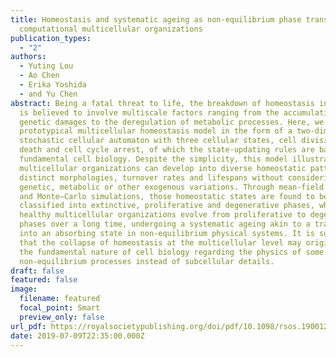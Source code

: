 ```yaml
---
title: Homeostasis and systematic ageing as non-equilibrium phase transitions in
  computational multicellular organizations
publication_types:
  - "2"
authors:
  - Yuting Lou
  - Ao Chen
  - Erika Yoshida
  - and Yu Chen
abstract: Being a fatal threat to life, the breakdown of homeostasis in tissues
  is believed to involve multiscale factors ranging from the accumulation of
  genetic damages to the deregulation of metabolic processes. Here, we present a
  prototypical multicellular homeostasis model in the form of a two-dimensional
  stochastic cellular automaton with three cellular states, cell division, cell
  death and cell cycle arrest, of which the state-updating rules are based on
  fundamental cell biology. Despite the simplicity, this model illustrates how
  multicellular organizations can develop into diverse homeostatic patterns with
  distinct morphologies, turnover rates and lifespans without considering
  genetic, metabolic or other exogenous variations. Through mean-field analysis
  and Monte–Carlo simulations, those homeostatic states are found to be
  classified into extinctive, proliferative and degenerative phases, whereas
  healthy multicellular organizations evolve from proliferative to degenerative
  phases over a long time, undergoing a systematic ageing akin to a transition
  into an absorbing state in non-equilibrium physical systems. It is suggested
  that the collapse of homeostasis at the multicellular level may originate from
  the fundamental nature of cell biology regarding the physics of some
  non-equilibrium processes instead of subcellular details.
draft: false
featured: false
image:
  filename: featured
  focal_point: Smart
  preview_only: false
url_pdf: https://royalsocietypublishing.org/doi/pdf/10.1098/rsos.190012
date: 2019-07-09T22:35:00.000Z
---
```

